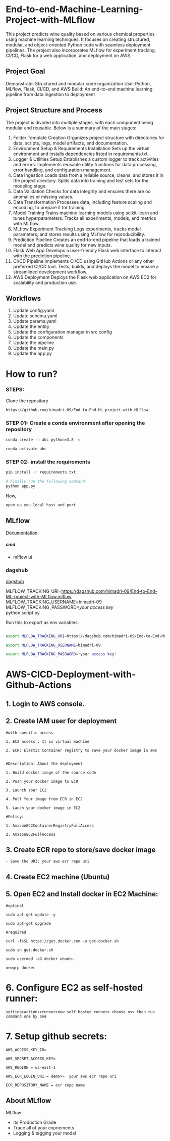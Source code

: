 # End-to-end-Machine-Learning-Project-with-MLflow

This project predicts wine quality based on various chemical properties using machine learning techniques. It focuses on creating structured, modular, and object-oriented Python code with seamless deployment pipelines. The project also incorporates MLflow for experiment tracking, CI/CD, Flask for a web application, and deployment on AWS.

## Project Goal
Demonstrate: Structured and modular code organization
Use: Python, MLflow, Flask, CI/CD, and AWS
Build: An end-to-end machine learning pipeline from data ingestion to deployment
## Project Structure and Process
The project is divided into multiple stages, with each component being modular and reusable. Below is a summary of the main stages:

1. Folder Template Creation
Organizes project structure with directories for data, scripts, logs, model artifacts, and documentation.
2. Environment Setup & Requirements Installation
Sets up the virtual environment and installs dependencies listed in requirements.txt.
3. Logger & Utilities Setup
Establishes a custom logger to track activities and errors.
Implements reusable utility functions for data processing, error handling, and configuration management.
4. Data Ingestion
Loads data from a reliable source, cleans, and stores it in the project directory.
Splits data into training and test sets for the modeling stage.
5. Data Validation
Checks for data integrity and ensures there are no anomalies or missing values.
6. Data Transformation
Processes data, including feature scaling and encoding, to prepare it for training.
7. Model Training
Trains machine learning models using scikit-learn and tunes hyperparameters.
Tracks all experiments, models, and metrics with MLflow.
8. MLflow Experiment Tracking
Logs experiments, tracks model parameters, and stores results using MLflow for reproducibility.
9. Prediction Pipeline
Creates an end-to-end pipeline that loads a trained model and predicts wine quality for new inputs.
10. Flask Web App
Develops a user-friendly Flask web interface to interact with the prediction pipeline.
11. CI/CD Pipeline
Implements CI/CD using GitHub Actions or any other preferred CI/CD tool.
Tests, builds, and deploys the model to ensure a streamlined development workflow.
12. AWS Deployment
Deploys the Flask web application on AWS EC2 for scalability and production use.

## Workflows

1. Update config.yaml
2. Update schema.yaml
3. Update params.yaml
4. Update the entity
5. Update the configuration manager in src config
6. Update the components
7. Update the pipeline 
8. Update the main.py
9. Update the app.py



# How to run?
### STEPS:

Clone the repository

```bash
https://github.com/himadri-09/End-to-End-ML-project-with-MLflow
```
### STEP 01- Create a conda environment after opening the repository

```bash
conda create -n abc python=3.8 -y
```

```bash
conda activate abc
```


### STEP 02- install the requirements
```bash
pip install -r requirements.txt
```


```bash
# Finally run the following command
python app.py
```

Now,
```bash
open up you local host and port
```



## MLflow

[Documentation](https://mlflow.org/docs/latest/index.html)


##### cmd
- mlflow ui

### dagshub
[dagshub](https://dagshub.com/)

MLFLOW_TRACKING_URI=https://dagshub.com/himadri-09/End-to-End-ML-project-with-MLflow.mlflow \
MLFLOW_TRACKING_USERNAME=himadri-09 \
MLFLOW_TRACKING_PASSWORD=*your access key* \
python script.py

Run this to export as env variables:

```bash

export MLFLOW_TRACKING_URI=https://dagshub.com/himadri-09/End-to-End-ML-project-with-MLflow.mlflow

export MLFLOW_TRACKING_USERNAME=himadri-09

export MLFLOW_TRACKING_PASSWORD=*your access key*

```



# AWS-CICD-Deployment-with-Github-Actions

## 1. Login to AWS console.

## 2. Create IAM user for deployment

	#with specific access

	1. EC2 access : It is virtual machine

	2. ECR: Elastic Container registry to save your docker image in aws


	#Description: About the deployment

	1. Build docker image of the source code

	2. Push your docker image to ECR

	3. Launch Your EC2 

	4. Pull Your image from ECR in EC2

	5. Lauch your docker image in EC2

	#Policy:

	1. AmazonEC2ContainerRegistryFullAccess

	2. AmazonEC2FullAccess

	
## 3. Create ECR repo to store/save docker image
    - Save the URI: your aws ecr repo uri

	
## 4. Create EC2 machine (Ubuntu) 

## 5. Open EC2 and Install docker in EC2 Machine:
	
	
	#optinal

	sudo apt-get update -y

	sudo apt-get upgrade
	
	#required

	curl -fsSL https://get.docker.com -o get-docker.sh

	sudo sh get-docker.sh

	sudo usermod -aG docker ubuntu

	newgrp docker
	
# 6. Configure EC2 as self-hosted runner:
    setting>actions>runner>new self hosted runner> choose os> then run command one by one


# 7. Setup github secrets:

    AWS_ACCESS_KEY_ID=

    AWS_SECRET_ACCESS_KEY=

    AWS_REGION = us-east-1

    AWS_ECR_LOGIN_URI = demo>>  your aws ecr repo uri

    ECR_REPOSITORY_NAME = ecr repo name




## About MLflow 
MLflow

 - Its Production Grade
 - Trace all of your expriements
 - Logging & tagging your model


